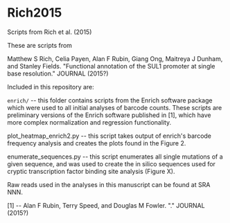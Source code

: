 # Rich2015
Scripts from Rich et al. (2015)

These are scripts from 

Matthew S Rich, Celia Payen, Alan F Rubin, Giang Ong, Maitreya J Dunham, and Stanley Fields. "Functional annotation of the SUL1 promoter at single base resolution." JOURNAL (2015?)

Included in this repository are:

`enrich/` -- this folder contains scripts from the Enrich software package which were used to all initial analyses of barcode counts. These scripts are preliminary versions of the Enrich software published in [1], which have more complex normalization and regression functionality.

plot_heatmap_enrich2.py -- this script takes output of enrich's barcode frequency analysis and creates the plots found in the Figure 2.

enumerate_sequences.py -- this script enumerates all single mutations of a given sequence, and was used to create the in silico sequences used for cryptic transcription factor binding site analysis (Figure X).

Raw reads used in the analyses in this manuscript can be found at SRA NNN.

[1] -- Alan F Rubin, Terry Speed, and Douglas M Fowler. "." JOURNAL (2015?)

